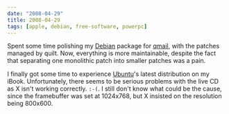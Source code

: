 ```yaml
---
date: "2008-04-29"
title: 2008-04-29
tags: [apple, debian, free-software, powerpc]
---
```

Spent some time polishing my [Debian](http://www.debian.org/)
package for [qmail](http://cr.yp.to/), with the patches managed by
quilt. Now, everything is more maintainable, despite the fact that
separating one monolithic patch into smaller patches was a pain.

I finally got some time to experience
[Ubuntu](http://www.ubuntu.org/)'s latest distribution on my iBook.
Unfortunately, there seems to be serious problems with the live CD
as X isn't working correctly. `:-(`. I still don't know what could
be the cause, since the framebuffer was set at 1024x768, but X
insisted on the resolution being 800x600.


